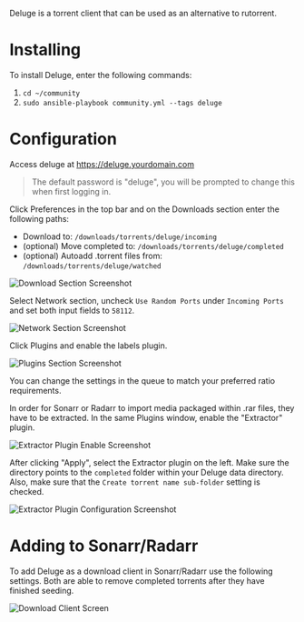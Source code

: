 Deluge is a torrent client that can be used as an alternative to rutorrent.

# **Installing**
To install Deluge, enter the following commands:

1. `cd ~/community`
2. `sudo ansible-playbook community.yml --tags deluge`

# **Configuration**

Access deluge at https://deluge.yourdomain.com

> The default password is "deluge", you will be prompted to change this
> when first logging in.

Click Preferences in the top bar and on the Downloads section enter the following paths:
* Download to: `/downloads/torrents/deluge/incoming`
* (optional) Move completed to: `/downloads/torrents/deluge/completed`
* (optional) Autoadd .torrent files from: `/downloads/torrents/deluge/watched`

![Download Section Screenshot](https://i.imgur.com/I8LtIhC.png)

Select Network section, uncheck `Use Random Ports` under `Incoming Ports` and set both input fields to `58112`.

![Network Section Screenshot](https://i.imgur.com/ijeCUBx.png)

Click Plugins and enable the labels plugin.

![Plugins Section Screenshot](https://i.imgur.com/sfDr8xc.png)

You can change the settings in the queue to match your preferred ratio requirements.

In order for Sonarr or Radarr to import media packaged within .rar files, they have to be extracted. In the same Plugins window, enable the "Extractor" plugin.

![Extractor Plugin Enable Screenshot](https://imgur.com/pwhnHDg.png)

After clicking "Apply", select the Extractor plugin on the left. Make sure the directory points to the `completed` folder within your Deluge data directory. Also, make sure that the `Create torrent name sub-folder` setting is checked.

![Extractor Plugin Configuration Screenshot](https://imgur.com/gT3YeMh.png)


# **Adding to Sonarr/Radarr**

To add Deluge as a download client in Sonarr/Radarr use the following settings. Both are able to remove completed torrents after they have finished seeding.

![Download Client Screen](https://i.imgur.com/PpMKBKx.png)

